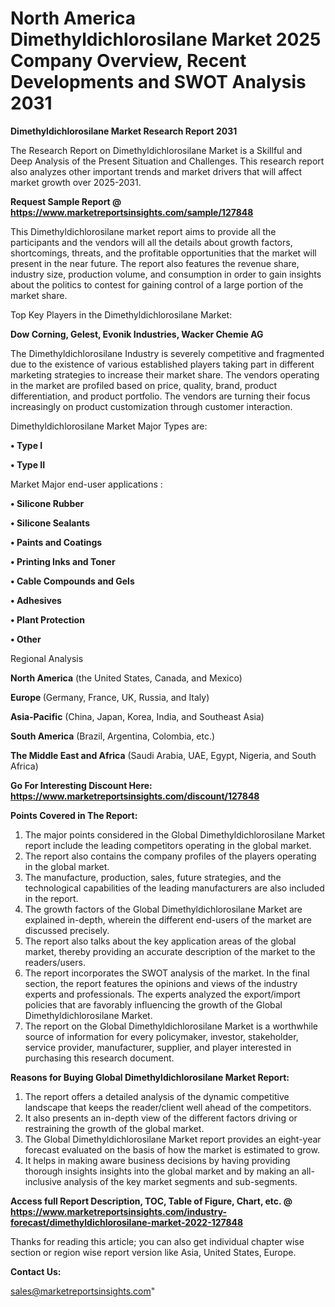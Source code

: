  # North America Dimethyldichlorosilane Market 2025 Company Overview, Recent Developments and SWOT Analysis 2031

<strong>Dimethyldichlorosilane Market Research Report 2031</strong>

The Research Report on Dimethyldichlorosilane Market is a Skillful and Deep Analysis of the Present Situation and Challenges. This research report also analyzes other important trends and market drivers that will affect market growth over 2025-2031.

<strong>Request Sample Report @ <a href=https://www.marketreportsinsights.com/sample/127848>https://www.marketreportsinsights.com/sample/127848</a></strong>

This Dimethyldichlorosilane market report aims to provide all the participants and the vendors will all the details about growth factors, shortcomings, threats, and the profitable opportunities that the market will present in the near future. The report also features the revenue share, industry size, production volume, and consumption in order to gain insights about the politics to contest for gaining control of a large portion of the market share.

Top Key Players in the Dimethyldichlorosilane Market:

<strong>Dow Corning, Gelest, Evonik Industries, Wacker Chemie AG</strong>

The Dimethyldichlorosilane Industry is severely competitive and fragmented due to the existence of various established players taking part in different marketing strategies to increase their market share. The vendors operating in the market are profiled based on price, quality, brand, product differentiation, and product portfolio. The vendors are turning their focus increasingly on product customization through customer interaction.

Dimethyldichlorosilane Market Major Types are:

<strong>• Type I

• Type II</strong>

Market Major end-user applications :

<strong>• Silicone Rubber

• Silicone Sealants

• Paints and Coatings

• Printing Inks and Toner

• Cable Compounds and Gels

• Adhesives

• Plant Protection

• Other</strong>

Regional Analysis

</u><strong><b>North America</b></strong> (the United States, Canada, and Mexico)

<strong><b>Europe </b></strong>(Germany, France, UK, Russia, and Italy)

<strong><b>Asia-Pacific</b></strong> (China, Japan, Korea, India, and Southeast Asia)

<strong><b>South America</b></strong> (Brazil, Argentina, Colombia, etc.)

<strong><b>The Middle East and Africa</b></strong> (Saudi Arabia, UAE, Egypt, Nigeria, and South Africa)

<strong>Go For Interesting Discount Here: <a href=https://www.marketreportsinsights.com/discount/127848>https://www.marketreportsinsights.com/discount/127848</a></strong>

<strong>Points Covered in The Report:</strong>
<ol>
  <li>The major points considered in the Global Dimethyldichlorosilane Market report include the leading competitors operating in the global market.</li>
  <li>The report also contains the company profiles of the players operating in the global market.</li>
  <li>The manufacture, production, sales, future strategies, and the technological capabilities of the leading manufacturers are also included in the report.</li>
  <li>The growth factors of the Global Dimethyldichlorosilane Market are explained in-depth, wherein the different end-users of the market are discussed precisely.</li>
  <li>The report also talks about the key application areas of the global market, thereby providing an accurate description of the market to the readers/users.</li>
  <li>The report incorporates the SWOT analysis of the market. In the final section, the report features the opinions and views of the industry experts and professionals. The experts analyzed the export/import policies that are favorably influencing the growth of the Global Dimethyldichlorosilane Market.</li>
  <li>The report on the Global Dimethyldichlorosilane Market is a worthwhile source of information for every policymaker, investor, stakeholder, service provider, manufacturer, supplier, and player interested in purchasing this research document.</li>
</ol>
<strong>Reasons for Buying Global Dimethyldichlorosilane Market Report:</strong>

<ol>
  <li>The report offers a detailed analysis of the dynamic competitive landscape that keeps the reader/client well ahead of the competitors.</li>
  <li>It also presents an in-depth view of the different factors driving or restraining the growth of the global market.</li>
  <li>The Global Dimethyldichlorosilane Market report provides an eight-year forecast evaluated on the basis of how the market is estimated to grow.</li>
  <li>It helps in making aware business decisions by having providing thorough insights insights into the global market and by making an all-inclusive analysis of the key market segments and sub-segments.</li>
</ol>
<strong>Access full Report Description, TOC, Table of Figure, Chart, etc. @ <a href=https://www.marketreportsinsights.com/industry-forecast/dimethyldichlorosilane-market-2022-127848>https://www.marketreportsinsights.com/industry-forecast/dimethyldichlorosilane-market-2022-127848</a></strong>


Thanks for reading this article; you can also get individual chapter wise section or region wise report version like Asia, United States, Europe.

<strong>Contact Us:</strong>

sales@marketreportsinsights.com"
